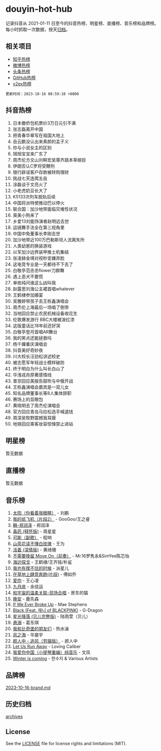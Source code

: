 # douyin-hot-hub

记录抖音从 2021-01-11 日至今的抖音热榜、明星榜、直播榜、音乐榜和品牌榜。每小时抓取一次数据，按天[归档](archives)。

## 相关项目

- [知乎热榜](https://github.com/lonnyzhang423/zhihu-hot-hub)
- [微博热榜](https://github.com/lonnyzhang423/weibo-hot-hub)
- [头条热榜](https://github.com/lonnyzhang423/toutiao-hot-hub)
- [GitHub热榜](https://github.com/lonnyzhang423/github-hot-hub)
- [v2ex热榜](https://github.com/lonnyzhang423/v2ex-hot-hub)


`更新时间：2023-10-16 08:59:10 +0800`

## 抖音热榜

1. 日本撤侨包机票价3万日元引不满
1. 张志磊离开中国
1. 把青春华章写在祖国大地上
1. 岳云鹏没认出来素颜的孟子义
1. 你与小说女主的区别
1. 旭旭宝宝来广东了
1. 周杰伦方文山刘畊宏吴尊齐跳本草纲目
1. 伊朗否认C罗将受鞭刑
1. 银行辟谣客户存款被转购理财
1. 挑战七天连爬五岳
1. 涂磊谈于文亮火了
1. 小老虎奶豆长大了
1. K5133次列车脱轨后续
1. 中国将派特使推动巴以停火
1. 联合国：加沙地带面临灾难性状况
1. 臭美小狗来了
1. 乡爱13刘能饰演者赵明远去世
1. 运镜舞手法全在第三视角里
1. 中国中免董事长李刚去世
1. 加沙地带近100万巴勒斯坦人流离失所
1. 人类幼崽的换装游戏
1. 以军加沙边界装甲推土机集结
1. 张凌赫金靖对视秒变嫌弃脸
1. 这电竞专业是一天都待不下去了
1. 白敬亭范丞丞flower刀群舞
1. 遇上恶犬不要慌
1. 单依纯问谁这么凶叫我
1. 赵露思刘海公主裙首唱whatever
1. 王鹤棣参加婚宴
1. 吴雅婷带孩子去王栎鑫演唱会
1. 周杰伦上海最后一场唱了倒带
1. 当地回应禁止农民机械设备收花生
1. 伦敦爆发游行 BBC大楼被泼红漆
1. 这版童话比18年前还好哭
1. 白敬亭登月首唱AR舞台
1. 我的笑点还能拯救吗
1. 杨千嬅重庆演唱会
1. 抖音美好奇妙夜
1. 川大校长汪劲松讲述校史
1. 被志愿军年轻战士模样破防
1. 终于明白为什么叫长白山了
1. 华浅戎舟原著感情线
1. 普京回应美报告鼓吹与中俄开战
1. 王栎鑫演唱会嘉宾是一双儿女
1. 知名品牌董事长等8人集体辞职
1. 赛场上的显眼包
1. 黄晓明去了周杰伦演唱会
1. 官方回应青岛马拉松选手喊退钱
1. 周深吴牧野震撼我耳膜
1. 地铁回应乘客妆容惊悚禁止进站

## 明星榜

暂无数据

## 直播榜

暂无数据

## 音乐榜

1. [太阳（你看着我眼睛）](https://sf6-cdn-tos.douyinstatic.com/obj/tos-cn-ve-2774/ogWbyIQnlBFImVbeDocRdCIYtBHlbJXgfZMvgz) - 刘鹏
1. [我的纸飞机（片段2）](https://sf3-cdn-tos.douyinstatic.com/obj/tos-cn-ve-2774/oM2ZrKcg2CD5AeRB2gkeXOFB1IxAGJdZPazYHf) - GooGoo/王之睿
1. [瞬-郑润泽](https://sf6-cdn-tos.douyinstatic.com/obj/tos-cn-ve-2774/oYXHIohzvbNAzBhHgyksWpRM4bfkDsBdBDAynw) - 郑润泽
1. [毒药 (释怀版)](https://sf6-cdn-tos.douyinstatic.com/obj/tos-cn-ve-2774/oYILMEAzspdZBIzy4frJNB8ZHPHWAhiwowd4Ad) - 周星星
1. [可能（副歌）](https://sf3-cdn-tos.douyinstatic.com/obj/tos-cn-ve-2774/cde1731888894259b333569393c2fb51) - 程响
1. [山茶花读不懂白玫瑰](https://sf6-cdn-tos.douyinstatic.com/obj/tos-cn-ve-2774/osfn8B7DktrRHEPJgPCfDbw7QDQEkwC16BxZg9) - 王为
1. [活着 (深情版)](https://sf6-cdn-tos.douyinstatic.com/obj/tos-cn-ve-2774/oY8r2TelECK2BPZbDCj8xZKBQfPbwQyCt1cggn) - 黄绮珊
1. [不需要挽留 Move On（前奏）](https://sf6-cdn-tos.douyinstatic.com/obj/tos-cn-ve-2774/ooCBhgCCkF4nExzQL9WZSUbitfA8IsDkgQIYhe) - Mr.16罗隽永&SimYee陈芯怡
1. [海边探戈](https://sf6-cdn-tos.douyinstatic.com/obj/tos-cn-ve-2774/os9gE0VQCGqt6VQkZDyBBYvfSDY0QFe3vVmubn) - 王鹤棣/王齐铭/朴鲨
1. [我也有撑不住的时候](https://sf6-cdn-tos.douyinstatic.com/obj/tos-cn-ve-2774/okmtBE1dkIBhwxeiBJeDgQnQtICZWIJUI2bjQr) - 派星儿
1. [在草地上肆意奔跑(片段)](https://sf6-cdn-tos.douyinstatic.com/obj/tos-cn-ve-2774/8831d494742f45dabdfa8adb8b817259) - 傅如乔
1. [爱你](https://sf6-cdn-tos.douyinstatic.com/obj/tos-cn-ve-2774/oEfyTFYX4gOL9DMKAJebDCAASw8hYVIXz1nYaf) - 王心凌
1. [九月底](https://sf6-cdn-tos.douyinstatic.com/obj/tos-cn-ve-2774/oMfewG4PDTFhF8iz3OGQ7ABH5i6fCgnMaoCbzZ) - 余佳运
1. [和宇宙的温柔关联-现场合唱](https://sf3-cdn-tos.douyinstatic.com/obj/tos-cn-ve-2774/o0hONGDYQBgk0e5bqDeQOonVmncA6tC2nBwZLT) - 房东的猫
1. [晚安](https://sf3-cdn-tos.douyinstatic.com/obj/tos-cn-ve-2774/a724c5e224464218839820f4e4fd632f) - 鹿先森
1. [If We Ever Broke Up](https://sf6-cdn-tos.douyinstatic.com/obj/tos-cn-ve-2774/o8onj5HDk0ImtBmO0URBfeyCDXQJMYkQ1gb8Zy) - Mae Stephens
1. [Black (Feat. 제니 of BLACKPINK)](https://sf3-cdn-tos.douyinstatic.com/obj/tos-cn-ve-2774/2eb92e2debbe4fe0a552bc099aef7f28) - G-Dragon
1. [星光降落 (贝儿完整版)](https://sf6-cdn-tos.douyinstatic.com/obj/tos-cn-ve-2774/okwB9hAwyAtsFFkFBzAX1hOOfQuIoMNs0W2Mwr) - 陆雨萱（贝儿）
1. [悬溺](https://sf6-cdn-tos.douyinstatic.com/obj/tos-cn-ve-2774/f3b6cc53d2e944beb7094a3ff01b4e03) - 葛东琪
1. [我和比奇堡的朋友们](https://sf6-cdn-tos.douyinstatic.com/obj/tos-cn-ve-2774/f0505db981ea4a6d91453a15924a82aa) - 热水澡
1. [风之海](https://sf3-cdn-tos.douyinstatic.com/obj/tos-cn-ve-2774/oInqZ2gFbCQvB6wZNnZlJpBcfDBQ8t1e1XwYAi) - 华晨宇
1. [颜人中 - 追风（剪辑版）](https://sf3-cdn-tos.douyinstatic.com/obj/tos-cn-ve-2774/9107f711ded6416ab3279a81d71597f7) - 颜人中
1. [Let Us Run Away](https://sf3-cdn-tos.douyinstatic.com/obj/tos-cn-ve-2774/a9a280d910044fb0b9f4f74b0b27e854) - Loving Caliber
1. [我爱你中国（小提琴重编）纯音乐](https://sf6-cdn-tos.douyinstatic.com/obj/tos-cn-ve-2774/362de867442c4051acadb0a43fd60af8) - 文凤
1. [Winter is coming](https://sf6-cdn-tos.douyinstatic.com/obj/tos-cn-ve-2774/0a6c12efb2d84f2ba9a243d4e1eebb4e) - 한수지 & Various Artists

## 品牌榜

[2023-10-16-brand.md](archives/2023-10-16-brand.md)

## 历史归档

[archives](archives)

## License

See the [LICENSE](LICENSE) file for license rights and limitations (MIT).
